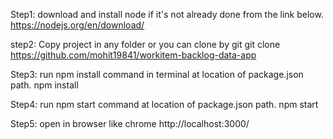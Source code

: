 Step1: download and install node if it's not already done from the link below. https://nodejs.org/en/download/

step2: Copy project in any folder or you can clone by git git clone https://github.com/mohit19841/workitem-backlog-data-app

Step3: run npm install command in terminal at location of package.json path. npm install

Step4: run npm start command at location of package.json path. npm start

Step5: open in browser like chrome http://localhost:3000/
